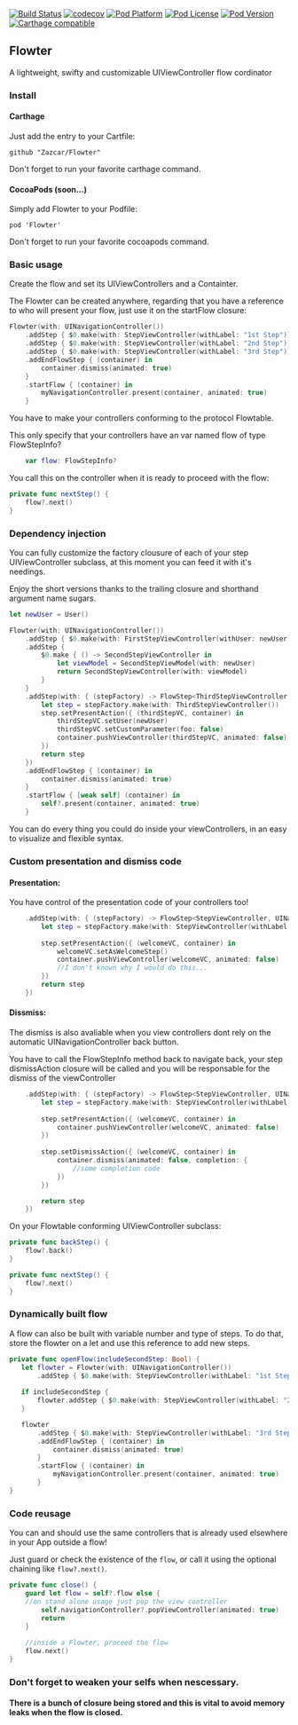 [![Build Status](https://travis-ci.org/Zazcar/Flowter.svg?branch=master)](https://travis-ci.org/Zazcar/Flowter)
[![codecov](https://codecov.io/gh/Zazcar/Flowter/branch/master/graph/badge.svg)](https://codecov.io/gh/Zazcar/Flowter)
[![Pod Platform](https://img.shields.io/cocoapods/p/Flowter.svg?style=flat)](https://cocoapods.org/pods/Flowter)
[![Pod License](https://img.shields.io/cocoapods/l/Flowter.svg?style=flat)](https://github.com/Skyscanner/Flowter/blob/master/LICENSE)
[![Pod Version](https://img.shields.io/cocoapods/v/Flowter.svg?style=flat)](https://cocoapods.org/pods/Flowter)
[![Carthage compatible](https://img.shields.io/badge/Carthage-compatible-4BC51D.svg?style=flat)](https://github.com/Carthage/Carthage)

## Flowter
A lightweight, swifty and customizable UIViewController flow cordinator

### Install
#### Carthage
Just add the entry to your Cartfile:
```
github "Zazcar/Flowter"
```
Don't forget to run your favorite carthage command.

#### CocoaPods (soon...)
Simply add Flowter to your Podfile:
```
pod 'Flowter'
```
Don't forget to run your favorite cocoapods command.

### Basic usage
Create the flow and set its UIViewControllers and a Containter.

The Flowter can be created anywhere, regarding that you have a reference to who will present your flow, just use it on the startFlow closure:
```swift
Flowter(with: UINavigationController())
	.addStep { $0.make(with: StepViewController(withLabel: "1st Step"))}
	.addStep { $0.make(with: StepViewController(withLabel: "2nd Step"))}
	.addStep { $0.make(with: StepViewController(withLabel: "3rd Step"))}
	.addEndFlowStep { (container) in
		container.dismiss(animated: true)
	}
	.startFlow { (container) in
		myNavigationController.present(container, animated: true)
	}
```

You have to make your controllers conforming to the protocol Flowtable.

This only specify that your controllers have an var named flow of type FlowStepInfo?
```swift
	var flow: FlowStepInfo?
```

You call this on the controller when it is ready to proceed with the flow:
```swift
private func nextStep() {
	flow?.next()
}
```

### Dependency injection
You can fully customize the factory clousure of each of your step UIViewController subclass, at this moment you can feed it with it's needings.

Enjoy the short versions thanks to the trailing closure and shorthand argument name sugars.
```swift
let newUser = User()

Flowter(with: UINavigationController())
	.addStep { $0.make(with: FirstStepViewController(withUser: newUser))}
	.addStep {
		$0.make { () -> SecondStepViewController in
			let viewModel = SecondStepViewModel(with: newUser)
			return SecondStepViewController(with: viewModel)
		}
	}
	.addStep(with: { (stepFactory) -> FlowStep<ThirdStepViewController, UINavigationController> in
		let step = stepFactory.make(with: ThirdStepViewController())
		step.setPresentAction({ (thirdStepVC, container) in
			thirdStepVC.setUser(newUser)
			thirdStepVC.setCustomParameter(foo: false)
			container.pushViewController(thirdStepVC, animated: false)
		})
		return step
	})
	.addEndFlowStep { (container) in
		container.dismiss(animated: true)
	}
	.startFlow { [weak self] (container) in
		self?.present(container, animated: true)
	}
```
You can do every thing you could do inside your viewControllers, in an easy to visualize and flexible syntax.

### Custom presentation and dismiss code
#### Presentation:
You have control of the presentation code of your controllers too! 
```swift
	.addStep(with: { (stepFactory) -> FlowStep<StepViewController, UINavigationController> in
		let step = stepFactory.make(with: StepViewController(withLabel: "Flow Start"))
	
		step.setPresentAction({ (welcomeVC, container) in
			welcomeVC.setAsWelcomeStep()
			container.pushViewController(welcomeVC, animated: false) 
			//I don't known why I would do this...
		})
		return step
	})
```

#### Dissmiss:
The dismiss is also avaliable when you view controllers dont rely on the automatic UINavigationController back button.

You have to call the FlowStepInfo method back to navigate back, your step dismissAction closure will be called and you will be responsable for the dismiss of the viewController
```swift
	.addStep(with: { (stepFactory) -> FlowStep<StepViewController, UINavigationController> in
		let step = stepFactory.make(with: StepViewController(withLabel: "Flow Start"))
	
		step.setPresentAction({ (welcomeVC, container) in
			container.pushViewController(welcomeVC, animated: false)
		})
		
		step.setDismissAction({ (welcomeVC, container) in
			container.dismiss(animated: false, completion: {
				//some completion code
			})
		})

		return step
	})
```

On your Flowtable conforming UIViewController subclass:
```swift
private func backStep() {
	flow?.back()
}

private func nextStep() {
	flow?.next()
}
```

### Dynamically built flow
A flow can also be built with variable number and type of steps. To do that, store the flowter on a let and use this reference to add new steps.
 ```swift
private func openFlow(includeSecondStep: Bool) {
	let flowter = Flowter(with: UINavigationController())
		.addStep { $0.make(with: StepViewController(withLabel: "1st Step"))}
	
	if includeSecondStep {
		flowter.addStep { $0.make(with: StepViewController(withLabel: "2nd Step"))}
	}

	flowter
		.addStep { $0.make(with: StepViewController(withLabel: "3rd Step"))}
		.addEndFlowStep { (container) in
			container.dismiss(animated: true)
		}
		.startFlow { (container) in
			myNavigationController.present(container, animated: true)
		}
}
 ```

### Code reusage
You can and should use the same controllers that is already used elsewhere in your App outside a flow!

Just guard or check the existence of the `flow`, or call it using the optional chaining like `flow?.next()`.
```swift
private func close() {
	guard let flow = self?.flow else { 
	//on stand alone usage just pop the view controller
		self.navigationController?.popViewController(animated: true)
		return
	}
	
	//inside a Flowter, proceed the flow
	flow.next() 
}
```

### Don't forget to weaken your selfs when nescessary. 
#### There is a bunch of closure being stored and this is vital to avoid memory leaks when the flow is closed.
